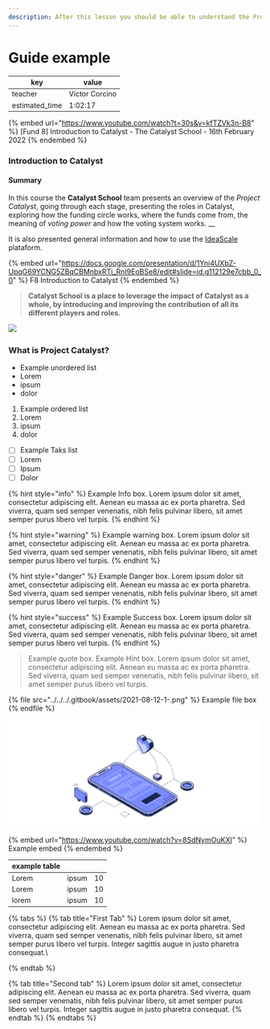 ```yaml
---
description: After this lesson you should be able to understand the Process of Catalyst
---
```


# Guide example



| key             | value          |
| --------------- | -------------- |
| teacher         | Victor Corcino |
| estimated\_time | 1:02:17        |

{% embed url="https://www.youtube.com/watch?t=30s&v=kfTZVk3n-B8" %}
\[Fund 8] Introduction to Catalyst - The Catalyst School - 16th February 2022
{% endembed %}

### Introduction to Catalyst

#### Summary

In this course the **Catalyst School** team presents an overview of the _Project Catalyst_, going through each stage, presenting the roles in Catalyst, exploring how the funding circle works, where the funds come from, the meaning of _voting power_ and how the voting system works. __&#x20;

It is also presented general information and how to use the [IdeaScale](https://cardano.ideascale.com/a/index) plataform.

{% embed url="https://docs.google.com/presentation/d/1Yni4UXbZ-UpqG69YCNG5ZBqCBMnbxRTi_RnI9EoBSe8/edit#slide=id.g112129e7cbb_0_0" %}
F8 Introduction to Catalyst
{% endembed %}

> **Catalyst School is a place to leverage the impact of Catalyst as a whole, by introducing and improving the contribution of all its different players and roles.**

![](../../../.gitbook/assets/blog\_catalyst.jpg)

### **What is Project Catalyst?**



* Example unordered list
* Lorem
* ipsum
* dolor

1. Example ordered list
2. Lorem
3. ipsum
4. dolor

* [ ] Example Taks list
* [ ] Lorem
* [ ] Ipsum
* [ ] Dolor

{% hint style="info" %}
Example Info box. Lorem ipsum dolor sit amet, consectetur adipiscing elit. Aenean eu massa ac ex porta pharetra. Sed viverra, quam sed semper venenatis, nibh felis pulvinar libero, sit amet semper purus libero vel turpis.
{% endhint %}

{% hint style="warning" %}
Example warning box. Lorem ipsum dolor sit amet, consectetur adipiscing elit. Aenean eu massa ac ex porta pharetra. Sed viverra, quam sed semper venenatis, nibh felis pulvinar libero, sit amet semper purus libero vel turpis.
{% endhint %}

{% hint style="danger" %}
Example Danger box. Lorem ipsum dolor sit amet, consectetur adipiscing elit. Aenean eu massa ac ex porta pharetra. Sed viverra, quam sed semper venenatis, nibh felis pulvinar libero, sit amet semper purus libero vel turpis.
{% endhint %}

{% hint style="success" %}
Example Success box. Lorem ipsum dolor sit amet, consectetur adipiscing elit. Aenean eu massa ac ex porta pharetra. Sed viverra, quam sed semper venenatis, nibh felis pulvinar libero, sit amet semper purus libero vel turpis.
{% endhint %}

> Example quote box. Example Hint box. Lorem ipsum dolor sit amet, consectetur adipiscing elit. Aenean eu massa ac ex porta pharetra. Sed viverra, quam sed semper venenatis, nibh felis pulvinar libero, sit amet semper purus libero vel turpis.

{% file src="../../../.gitbook/assets/2021-08-12-1-.png" %}
Example file box
{% endfile %}

![Example image box](../../../.gitbook/assets/2021-08-12-1-.png)

{% embed url="https://www.youtube.com/watch?v=8SdNymOuKXI" %}
Example embed
{% endembed %}

| example table |        |    |
| ------------- | ------ | -- |
| Lorem         | ipsum  | 10 |
| Lorem         | ipsum  | 10 |
| lorem         | ipsum  | 10 |

{% tabs %}
{% tab title="First Tab" %}
Lorem ipsum dolor sit amet, consectetur adipiscing elit. Aenean eu massa ac ex porta pharetra. Sed viverra, quam sed semper venenatis, nibh felis pulvinar libero, sit amet semper purus libero vel turpis. Integer sagittis augue in justo pharetra consequat.\

{% endtab %}

{% tab title="Second tab" %}
Lorem ipsum dolor sit amet, consectetur adipiscing elit. Aenean eu massa ac ex porta pharetra. Sed viverra, quam sed semper venenatis, nibh felis pulvinar libero, sit amet semper purus libero vel turpis. Integer sagittis augue in justo pharetra consequat.
{% endtab %}
{% endtabs %}

